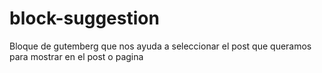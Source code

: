 # block-suggestion
Bloque de gutemberg que nos ayuda a seleccionar el post que queramos para mostrar en el post o pagina
